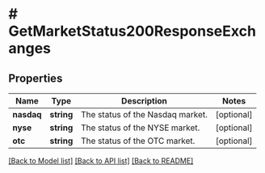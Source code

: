 # # GetMarketStatus200ResponseExchanges

## Properties

Name | Type | Description | Notes
------------ | ------------- | ------------- | -------------
**nasdaq** | **string** | The status of the Nasdaq market. | [optional]
**nyse** | **string** | The status of the NYSE market. | [optional]
**otc** | **string** | The status of the OTC market. | [optional]

[[Back to Model list]](../../README.md#models) [[Back to API list]](../../README.md#endpoints) [[Back to README]](../../README.md)
